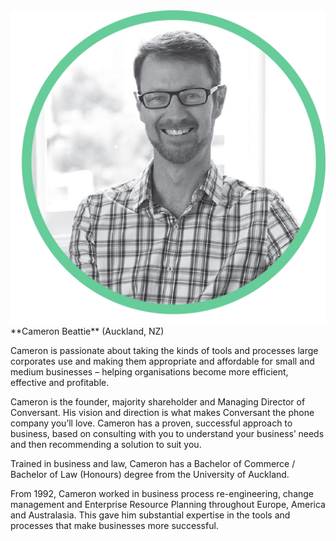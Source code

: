 
<img src="/assets/images/cameron.png">
**Cameron Beattie**
(Auckland, NZ)

Cameron is passionate about taking the kinds of tools and processes large corporates use and making them appropriate and affordable for small and medium businesses – helping organisations become more efficient, effective and profitable.

Cameron is the founder, majority shareholder and Managing Director of Conversant. His vision and direction is what makes Conversant the phone company you’ll love. Cameron has a proven, successful approach to business, based on consulting with you to understand your business’ needs and then recommending a solution to suit you.

Trained in business and law, Cameron has a Bachelor of Commerce / Bachelor of Law (Honours) degree from the University of Auckland.

From 1992, Cameron worked in business process re-engineering, change management and Enterprise Resource Planning throughout Europe, America and Australasia. This gave him substantial expertise in the tools and processes that make businesses more successful.
